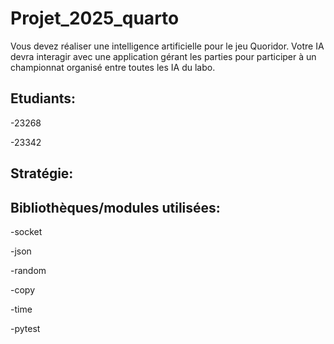 # Projet_2025_quarto
Vous devez réaliser une intelligence artificielle pour le jeu Quoridor. Votre IA devra interagir avec une application gérant les parties pour participer à un championnat organisé entre toutes les IA du labo.

## Etudiants:

-23268

-23342

## Stratégie:



## Bibliothèques/modules utilisées:

-socket

-json

-random

-copy

-time

-pytest





